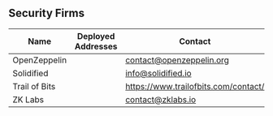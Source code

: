 ## Security Firms

| Name | Deployed Addresses | Contact | More info |
| --- | --- | --- | --- |
| OpenZeppelin | | contact@openzeppelin.org | |
| Solidified | | info@solidified.io | |
| Trail of Bits | | https://www.trailofbits.com/contact/ | |
| ZK Labs | | contact@zklabs.io | zklabs.io |
